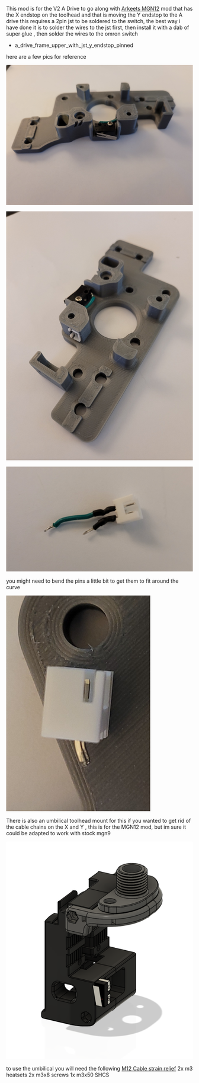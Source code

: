This mod is for the V2 A Drive to go along with [Arkeets MGN12](https://github.com/VoronDesign/VoronUsers/tree/master/printer_mods/arkeet/mgn12) mod that has the X endstop on the toolhead 
and that is moving the Y endstop to the A drive this requires a 2pin jst to be soldered to the switch, 
the best way i have done it is to solder the wires to the jst first, then install it with a dab of super glue , then solder the wires to the omron switch 

- a_drive_frame_upper_with_jst_y_endstop_pinned

here are a few pics for reference

![A Drive](Images/1.png)

![A Drive With JST](Images/2.png)

![Jst with Wires](Images/3.png)

you might need to bend the pins a little bit to get them to fit around the curve

![JST with bent pins](Images/4.png)


There is also an umbilical toolhead mount for this if you wanted to get rid of the cable chains on the X and Y , this is for the MGN12 mod, but im sure it could be adapted to work with stock mgn9

![Umbilical mount](Images/5.png)

to use the umbilical you will need the following 
[M12 Cable strain relief](https://www.amazon.com/uxcell-Waterproof-Adjustable-Locknut-4-5-7-8mm/dp/B07R56F4F1/)
2x m3 heatsets
2x m3x8 screws 
1x m3x50 SHCS

